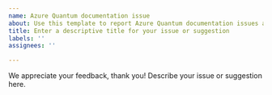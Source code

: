 ```yaml
---
name: Azure Quantum documentation issue
about: Use this template to report Azure Quantum documentation issues and suggestions
title: Enter a descriptive title for your issue or suggestion
labels: ''
assignees: ''

---
```


We appreciate your feedback, thank you!
Describe your issue or suggestion here.
